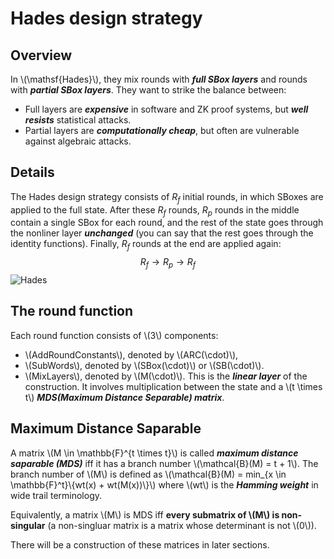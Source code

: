 # Hades design strategy

## Overview
In \\(\mathsf{Hades}\\), they mix rounds with ***full SBox layers*** and rounds with ***partial SBox layers***. They want to strike the balance between:
+ Full layers are ***expensive*** in software and ZK proof systems, but ***well resists*** statistical attacks.
+ Partial layers are ***computationally cheap***, but often are vulnerable against algebraic attacks.

## Details

The Hades design strategy consists of $R_f$ initial rounds, in which SBoxes are applied to the full state. After these $R_f$ rounds, $R_p$ rounds in the middle contain a single SBox for each round, and the rest of the state goes through the nonliner layer ***unchanged*** (you can say that the rest goes through the identity functions). Finally, $R_f$ rounds at the end are applied again:
$$R_f \longrightarrow R_p \longrightarrow R_f$$
![Hades](https://docs.polygon.technology/img/zkEVM/01psd-hades-based-poseidon-perm.png)

## The round function

Each round function consists of \\(3\\) components:
+ \\(AddRoundConstants\\), denoted by \\(ARC(\cdot)\\), 
+ \\(SubWords\\), denoted by \\(SBox(\cdot)\\) or \\(SB(\cdot)\\).
+ \\(MixLayers\\), denoted by \\(M(\cdot)\\). This is the ***linear layer*** of the construction. It involves multiplication between the state and a \\(t \times t\\) ***MDS(Maximum Distance Separable) matrix***.

## Maximum Distance Saparable

A matrix \\(M \in \mathbb{F}^{t \times t}\\) is called ***maximum distance saparable (MDS)*** iff it has a branch number \\(\mathcal{B}(M) = t + 1\\). The branch number of \\(M\\) is defined as \\(\mathcal{B}(M) = min_{x \in \mathbb{F}^t}\\{wt(x) + wt(M(x))\\}\\) where \\(wt\\) is the ***Hamming weight*** in wide trail terminology. 

Equivalently, a matrix \\(M\\) is MDS iff **every submatrix of \\(M\\) is non-singular** (a non-singluar matrix is a matrix whose determinant is not \\(0\\)).

There will be a construction of these matrices in later sections.